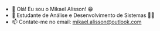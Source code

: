 - 👋 Olá! Eu sou o Mikael Alisson! 😁
- 🌱 Estudante de Análise e Desenvolvimento de Sistemas 👨‍💻
- 📫 Contate-me no email: mikael.alisson@outlook.com
